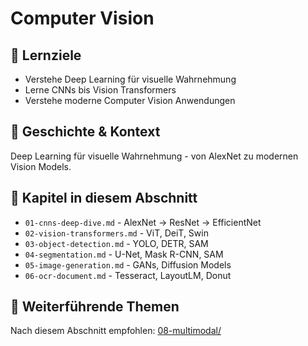 # Computer Vision

## 🎯 Lernziele
- Verstehe Deep Learning für visuelle Wahrnehmung
- Lerne CNNs bis Vision Transformers
- Verstehe moderne Computer Vision Anwendungen

## 📖 Geschichte & Kontext
Deep Learning für visuelle Wahrnehmung - von AlexNet zu modernen Vision Models.

## 📂 Kapitel in diesem Abschnitt
- `01-cnns-deep-dive.md` - AlexNet → ResNet → EfficientNet
- `02-vision-transformers.md` - ViT, DeiT, Swin
- `03-object-detection.md` - YOLO, DETR, SAM
- `04-segmentation.md` - U-Net, Mask R-CNN, SAM
- `05-image-generation.md` - GANs, Diffusion Models
- `06-ocr-document.md` - Tesseract, LayoutLM, Donut

## 🔗 Weiterführende Themen
Nach diesem Abschnitt empfohlen: [08-multimodal/](../08-multimodal/)